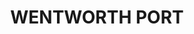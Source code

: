 ---
lastmod: '2025-04-06T06:05:20+00:00'
latitude: -33.888801
layout: suburb
longitude: 150.886505
postcode: '2177'
state: NSW
title: WENTWORTH PORT
url: /nsw/wentworth-port/
---
